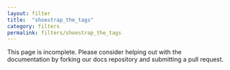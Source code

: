 ```yaml
---
layout: filter
title:  "shoestrap_the_tags"
category: filters
permalink: filters/shoestrap_the_tags
---
```


This page is incomplete. Please consider helping out with the documentation by forking our docs repository and submitting a pull request.